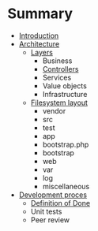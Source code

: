 # Summary

* [Introduction](README.md)
* [Architecture](docs/architecture.md)
   * [Layers](docs/layered_architecture.md)
       * Business
       * [Controllers](docs/architecture/layers/controllers.md)
       * Services
       * Value objects
       * Infrastructure
   * [Filesystem layout](docs/filesystem-layout.md)
       * vendor
       * src
       * test
       * app
       * bootstrap.php
       * bootstrap
       * web
       * var
       * log
       * miscellaneous
* [Development proces](docs/development_proces.md)
   * [Definition of Done](docs/development-proces/definition_of_done.md)
   * Unit tests
   * Peer review


